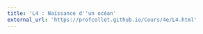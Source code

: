 ```yaml
---
title: 'L4 : Naissance d''un océan'
external_url: 'https://profcollet.github.io/Cours/4e/L4.html'
---
```


